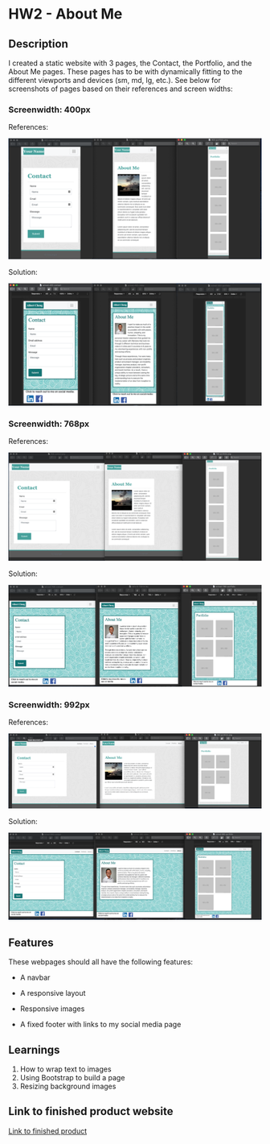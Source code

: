 # HW2 - About Me

## Description

I created a static website with 3 pages, the Contact, the Portfolio, and the About Me pages. These pages has to be with dynamically fitting to the different viewports and devices (sm, md, lg, etc.). See below for screenshots of pages based on their references and screen widths: 

### Screenwidth: 400px
References: 

![400px references](/assets/images/readme_images/400-ref.png)

Solution: 

![400px solution](/assets/images/readme_images/400-solved.png)

### Screenwidth: 768px
References: 

![768px references](/assets/images/readme_images/768-ref.png)

Solution: 

![768px solution](/assets/images/readme_images/768-solved.png)

### Screenwidth: 992px
References: 

![992px references](/assets/images/readme_images/992-ref.png)

Solution: 

![992px solution](/assets/images/readme_images/992-solved.png)

## Features 

These webpages should all have the following features: 

* A navbar

* A responsive layout

* Responsive images

* A fixed footer with links to my social media page

## Learnings 

1. How to wrap text to images
2. Using Bootstrap to build a page 
3. Resizing background images 

## Link to finished product website
[Link to finished product](https://alzcheng.github.io/HW2/)
